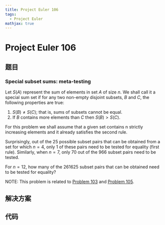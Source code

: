 ```yaml
---
title: Project Euler 106
tags:
  - Project Euler
mathjax: true
---
```

<escape><!-- more --></escape>
    
# Project Euler 106
## 题目
### Special subset sums: meta-testing


Let $S(A)$ represent the sum of elements in set $A$ of size $n$. We shall call it a special sum set if for any two non-empty disjoint subsets, $B$ and $C$, the following properties are true:

1. $S(B) \neq S(C)$; that is, sums of subsets cannot be equal.
2. If $B$ contains more elements than $C$ then $S(B) > S(C)$.

For this problem we shall assume that a given set contains n strictly increasing elements and it already satisfies the second rule.

Surprisingly, out of the $25$ possible subset pairs that can be obtained from a set for which $n = 4$, only $1$ of these pairs need to be tested for equality (first rule). Similarly, when $n = 7$, only $70$ out of the $966$ subset pairs need to be tested.

For $n = 12$, how many of the $261625$ subset pairs that can be obtained need to be tested for equality?

NOTE: This problem is related to <a href="/103">Problem 103</a> and <a href="/105">Problem 105</a>.

## 解决方案


## 代码


